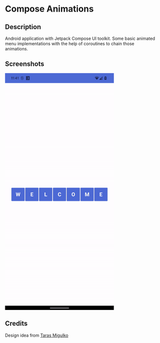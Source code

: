 # Compose Animations


## Description
Android application with Jetpack Compose UI toolkit. 
Some basic animated menu implementations with the help of coroutines to chain those animations.


## Screenshots
<img src="/art/flow.gif" width="360">

## Credits
Design idea from <a href="https://dribbble.com/ui_migulko">Taras Migulko</a>
